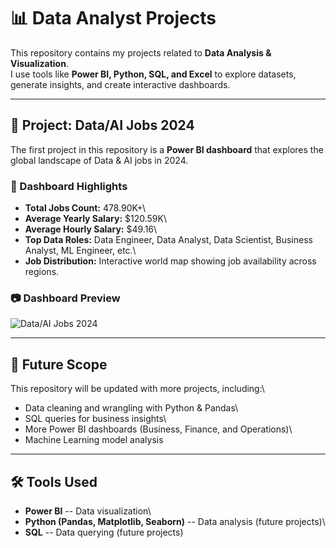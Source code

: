 # 📊 Data Analyst Projects

This repository contains my projects related to **Data Analysis &
Visualization**.\
I use tools like **Power BI, Python, SQL, and Excel** to explore
datasets, generate insights, and create interactive dashboards.

------------------------------------------------------------------------

## 🔹 Project: Data/AI Jobs 2024

The first project in this repository is a **Power BI dashboard** that
explores the global landscape of Data & AI jobs in 2024.

### 📌 Dashboard Highlights

-   **Total Jobs Count:** 478.90K+\
-   **Average Yearly Salary:** \$120.59K\
-   **Average Hourly Salary:** \$49.16\
-   **Top Data Roles:** Data Engineer, Data Analyst, Data Scientist,
    Business Analyst, ML Engineer, etc.\
-   **Job Distribution:** Interactive world map showing job availability
    across regions.

### 📷 Dashboard Preview

![Data/AI Jobs 2024](https://drive.google.com/file/d/15vR8pvdXWlvKeeOXKKTKGLJ00caa2SLs/view?usp=sharing)

------------------------------------------------------------------------

## 🚀 Future Scope

This repository will be updated with more projects, including:\
- Data cleaning and wrangling with Python & Pandas\
- SQL queries for business insights\
- More Power BI dashboards (Business, Finance, and Operations)\
- Machine Learning model analysis

------------------------------------------------------------------------

## 🛠️ Tools Used

-   **Power BI** -- Data visualization\
-   **Python (Pandas, Matplotlib, Seaborn)** -- Data analysis (future
    projects)\
-   **SQL** -- Data querying (future projects)
